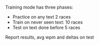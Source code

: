 Training mode has three phases:

- Practice on any text 2 races
- Train on never seen text: 10 races
- Test on text done before 5 races

Report results, avg wpm and deltas on test
